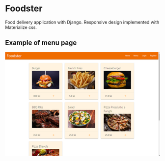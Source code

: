 # Foodster 

Food delivery application with Django. Responsive design implemented with Materialize css.  

## Example of menu page

![Menu screenshot](readme_info/menu_pic.PNG)